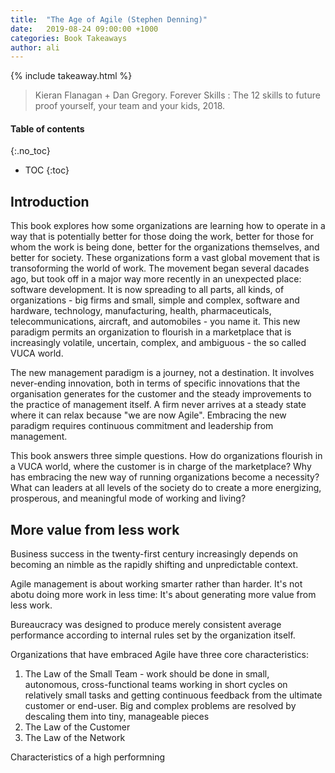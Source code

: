 ```yaml
---
title:  "The Age of Agile (Stephen Denning)"
date:   2019-08-24 09:00:00 +1000
categories: Book Takeaways
author: ali
---
```


{% include takeaway.html %}

> Kieran Flanagan + Dan Gregory. Forever Skills : The 12 skills to future proof yourself, your team and your kids, 2018.

#### Table of contents
{:.no_toc}

* TOC
{:toc}

## Introduction

This book explores how some organizations are learning how to operate in a way that is potentially better for those doing the work, better for those for whom the work is being done, better for the organizations themselves, and better for society. These organizations form a vast global movement that is transoforming the world of work. The movement began several dacades ago, but took off in a major way more recently in an unexpected place: software development. It is now spreading to all parts, all kinds, of organizations - big firms and small, simple and complex, software and hardware, technology, manufacturing, health, pharmaceuticals, telecommunications, aircraft, and automobiles - you name it. This new paradigm permits an organization to flourish in a marketplace that is increasingly volatile, uncertain, complex, and ambiguous - the so called VUCA world.

The new management paradigm is a journey, not a destination. It involves never-ending innovation, both in terms of specific innovations that the organisation generates for the customer and the steady improvements to the practice of management itself. A firm never arrives at a steady state where it can relax because "we are now Agile". Embracing the new paradigm requires continuous commitment and leadership from management.

This book answers three simple questions. How do organizations flourish in a VUCA world, where the customer is in charge of the marketplace? Why has embracing the new way of running organizations become a necessity? What can leaders at all levels of the society do to create a more energizing, prosperous, and meaningful mode of working and living?

## More value from less work

Business success in the twenty-first century increasingly depends on becoming an nimble as the rapidly shifting and unpredictable context.

Agile management is about working smarter rather than harder. It's not abotu doing more work in less time: It's about generating more value from less work. 

Bureaucracy was designed to produce merely consistent average performance according to internal rules set by the organization itself. 

Organizations that have embraced Agile have three core characteristics: 

1. The Law of the Small Team - work should be done in small, autonomous, cross-functional teams working in short cycles on relatively small tasks and getting continuous feedback from the ultimate customer or end-user. Big and complex problems are resolved by descaling them into tiny, manageable pieces
2. The Law of the Customer
3. The Law of the Network

Characteristics of a high performning
